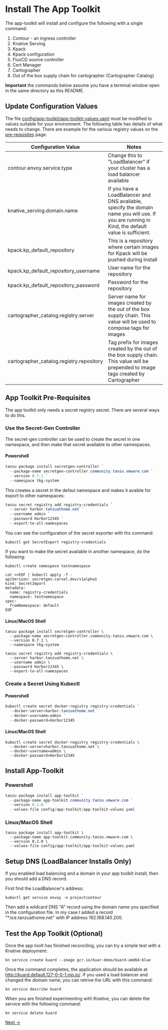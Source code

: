 # Install The App Toolkit

The app-toolkit will install and configure the following with a single command:

1. Contour - an ingress controller
1. Knative Serving
1. Kpack
1. Kpack configuration
1. FluxCD source controller
1. Cert Manager
1. Cartographer
1. Out of the box supply chain for cartographer (Cartographer Catalog)

**Important** the commands below assume you have a terminal window open in the same directory as this README.

## Update Configuration Values

The file [config/app-toolkit/app-toolkit-values.yaml](config/app-toolkit/app-toolkit-values.yaml) must be modified to
values suitable for your environment. The following table has details of what needs to change. There are example for
the various registry values on the [pre-requisites](../PreRequisites.md) page.

| Configuration Value | Notes |
|---|---|
| contour.envoy.service.type | Change this to "LoadBalancer" if your cluster has a load balancer available |
| knative_serving.domain.name | If you have a LoadBalancer and DNS available, specify the domain name you will use. If you are running in Kind, the default value is sufficient. |
| kpack.kp_default_repository | This is a repository where certain images for Kpack will be pushed during install |
| kpack.kp_default_repository_username | User name for the repository |
| kpack.kp_default_repository_password | Password for the repository |
| cartographer_catalog.registry.server | Server name for images created by the out of the box supply chain. This value will be used to compose tags for images |
| cartographer_catalog.registry.repository | Tag prefix for images created by the out of the box supply chain. This value will be prepended to image tags created by Cartographer |


## App Toolkit Pre-Requisites

The app toolkit only needs a secret registry secret. There are several ways to do this.

### Use the Secret-Gen Controller

The secret-gen controller can be used to create the secret in one namespace, and then make that secret available
to other namespaces.

#### Powershell

```powershell
tanzu package install secretgen-controller `
  --package-name secretgen-controller.community.tanzu.vmware.com `
  --version 0.7.1 `
  --namespace tkg-system
```

This creates a secret in the defaul namespace and makes it avaible for export to other namespaces:

```powershell
tanzu secret registry add registry-credentials `
  --server harbor.tanzuathome.net `
  --username admin `
  --password Harbor12345 `
  --export-to-all-namespaces
```

You can see the configuration of the secret exporter with ths command:

```shell
kubectl get SecretExport registry-credentials
```

If you want to make the secret available in another namespace, do the following:

```shell
kubectl create namespace testnamespace

cat <<EOF | kubectl apply -f -
apiVersion: secretgen.carvel.dev/v1alpha1
kind: SecretImport
metadata:
  name: registry-credentials
  namespace: testnamespace
spec:
  fromNamespace: default
EOF
```

#### Linux/MacOS Shell

```shell
tanzu package install secretgen-controller \
  --package-name secretgen-controller.community.tanzu.vmware.com \
  --version 0.7.1 \
  --namespace tkg-system
```

```shell
tanzu secret registry add registry-credentials \
  --server harbor.tanzuathome.net \
  --username admin \
  --password Harbor12345 \
  --export-to-all-namespaces
```

### Create a Secret Using Kubectl

#### Powershell

```powershell
kubectl create secret docker-registry registry-credentials `
  --docker-server=harbor.tanzuathome.net `
  --docker-username=admin `
  --docker-password=Harbor12345
```

#### Linux/MacOS Shell

```shell
kubectl create secret docker-registry registry-credentials \
  --docker-server=harbor.tanzuathome.net \
  --docker-username=admin \
  --docker-password=Harbor12345
```

## Install App-Toolkit

### Powershell

```powershell
tanzu package install app-toolkit `
  --package-name app-toolkit.community.tanzu.vmware.com `
  --version 0.2.0 `
  --values-file config/app-toolkit/app-toolkit-values.yaml
```

### Linux/MacOS Shell

```shell
tanzu package install app-toolkit \
  --package-name app-toolkit.community.tanzu.vmware.com \
  --version 0.2.0 \
  --values-file config/app-toolkit/app-toolkit-values.yaml
```

## Setup DNS (LoadBalancer Installs Only)

If you enabled load balancing and a domain in your app toolkit install, then you should add a DNS record.

First find the LoadBalancer's address:

```shell
kubectl get service envoy -n projectcontour
```

Then add a wildcard DNS "A" record using the domain name you specified in the configuration file. In my case
I added a record "*.tce.tanzuathome.net" with IP address 192.168.140.200.

## Test the App Toolkit (Optional)

Once the app toolt has finished reconciling, you can try a simple test with a Knative deployment:

```shell
kn service create kuard --image gcr.io/kuar-demo/kuard-amd64:blue
```

Once the command completes, the application should be available at http://kuard.default.127-0-0-1.nip.io/. If you
used a load balancer and changed the domain name, you can retrive the URL with this command:

```shell
kn service describe kuard
```

When you are finished experimenting with Knative, you can delete the service with the following command:

```shell
kn service delete kuard
```

[Next -&gt;](../04-knative/)
